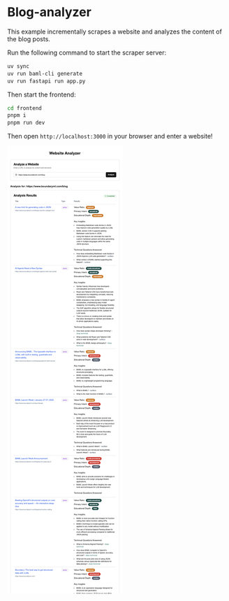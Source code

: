 # Blog-analyzer

This example incrementally scrapes a website and analyzes the content of the blog posts.

Run the following command to start the scraper server:

```bash
uv sync
uv run baml-cli generate
uv run fastapi run app.py
```

Then start the frontend:

```bash
cd frontend
pnpm i
pnpm run dev
```

Then open `http://localhost:3000` in your browser and enter a website!


![Image Preview](./demo.png)
